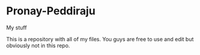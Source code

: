 Pronay-Peddiraju
================

My stuff

This is a repository with all of my files. You guys are free to use and edit but obviously not in this repo.
